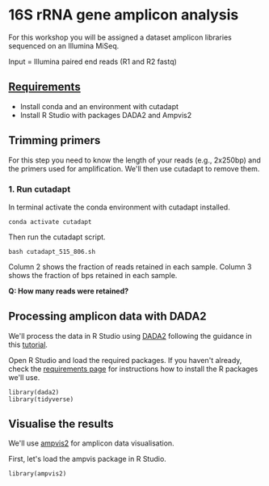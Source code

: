 # 16S rRNA gene amplicon analysis

For this workshop you will be assigned a dataset amplicon libraries sequenced on an Illumina MiSeq.

Input = Illumina paired end reads (R1 and R2 fastq)

## [Requirements](00_Requirements.md)
* Install conda and an environment with cutadapt
* Install R Studio with packages DADA2 and Ampvis2

## Trimming primers

For this step you need to know the length of your reads (e.g., 2x250bp) and the primers used for amplification. We'll then use cutadapt to remove them.

### 1. Run cutadapt

In terminal activate the conda environment with cutadapt installed.

```
conda activate cutadapt
```

Then run the cutadapt script.
```
bash cutadapt_515_806.sh
```

Column 2 shows the fraction of reads retained in each sample.
Column 3 shows the fraction of bps retained in each sample.

**Q: How many reads were retained?**

## Processing amplicon data with DADA2
We'll process the data in R Studio using [DADA2](https://benjjneb.github.io/dada2/index.html) following the guidance in this [tutorial](https://benjjneb.github.io/dada2/tutorial.html).

Open R Studio and load the required packages. If you haven't already, check the [requirements page](00_Requirements.md) for instructions how to install the R packages we'll use.

```
library(dada2)
library(tidyverse)
```

## Visualise the results
We'll use [ampvis2](https://kasperskytte.github.io/ampvis2/) for amplicon data visualisation.

First, let's load the ampvis package in R Studio.
```
library(ampvis2)
```